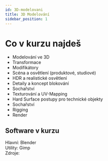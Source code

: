 ```yaml
---
id: 3D-modelovani
title: 3D Modelování
sidebar_position: 1
---
```


# Co v kurzu najdeš

- Modelování ve 3D
- Transformace
- Modifikátory
- Scéna a osvětlení (produktové, studiové)
- HDR a realistické osvětlení
- Detaily a koncept blokování
- Sochařství
- Texturování a UV-Mapping
- Hard Surface postupy pro technické objekty
- Sochařství
- Rigging
- Render 

## Software v kurzu

Hlavní: Blender  
Utility: Gimp  
Zdroje:
